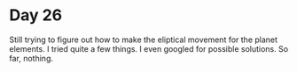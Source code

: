 # Day 26

Still trying to figure out how to make the eliptical movement for the planet elements. I tried quite a few things. I even googled for possible solutions. So far, nothing.
